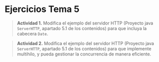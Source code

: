 # Ejercicios Tema 5

> **Actividad 1.** Modifica el ejemplo del servidor HTTP (Proyecto java `ServerHTTP`, apartado 5.1 de los contenidos) para que incluya la cabecera `Date`.

> **Actividad 2.** Modifica el ejemplo del servidor HTTP (Proyecto java `ServerHTTP`, apartado 5.1 de los contenidos) para que implemente multihilo, y pueda gestionar la concurrencia de manera eficiente.